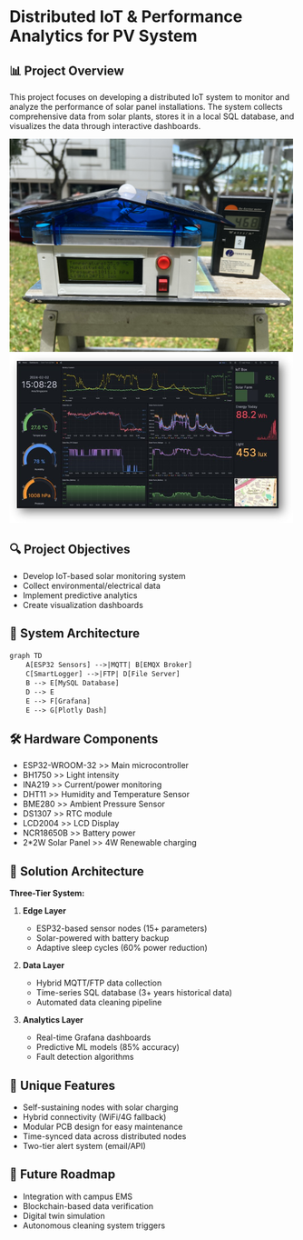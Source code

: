 # Distributed IoT & Performance Analytics for PV System

## 📊 Project Overview
This project focuses on developing a distributed IoT system to monitor and analyze the performance of solar panel installations. 
The system collects comprehensive data from solar plants, stores it in a local SQL database, and visualizes the data through interactive dashboards.

<img src="images/IMG_2418.jpg" width="500" alt="image">
<img src="images/grafana.jpg" width="500" alt="image">

## 🔍 Project Objectives
- Develop IoT-based solar monitoring system
- Collect environmental/electrical data
- Implement predictive analytics
- Create visualization dashboards

## 🌱 System Architecture
```mermaid
graph TD
    A[ESP32 Sensors] -->|MQTT| B[EMQX Broker]
    C[SmartLogger] -->|FTP| D[File Server]
    B --> E[MySQL Database]
    D --> E
    E --> F[Grafana]
    E --> G[Plotly Dash]
```

## 🛠️ Hardware Components
- ESP32-WROOM-32 >> Main microcontroller
- BH1750 >> Light intensity
- INA219 >> Current/power monitoring
- DHT11 >> Humidity and Temperature Sensor
- BME280 >> Ambient Pressure Sensor
- DS1307 >> RTC module
- LCD2004 >> LCD Display
- NCR18650B	>> Battery power
- 2*2W Solar Panel >> 4W Renewable charging

## 🚀 Solution Architecture
**Three-Tier System:**
1. **Edge Layer**  
   - ESP32-based sensor nodes (15+ parameters)  
   - Solar-powered with battery backup  
   - Adaptive sleep cycles (60% power reduction)

2. **Data Layer**  
   - Hybrid MQTT/FTP data collection  
   - Time-series SQL database (3+ years historical data)  
   - Automated data cleaning pipeline

3. **Analytics Layer**  
   - Real-time Grafana dashboards  
   - Predictive ML models (85% accuracy)  
   - Fault detection algorithms

## 🌟 Unique Features
- Self-sustaining nodes with solar charging
- Hybrid connectivity (WiFi/4G fallback)
- Modular PCB design for easy maintenance
- Time-synced data across distributed nodes
- Two-tier alert system (email/API)

## 🔮 Future Roadmap
- Integration with campus EMS
- Blockchain-based data verification
- Digital twin simulation
- Autonomous cleaning system triggers
